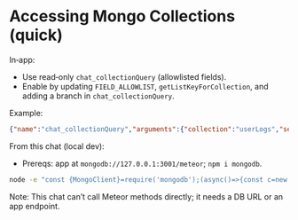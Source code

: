 # Accessing Mongo Collections (quick)

In‑app:

- Use read‑only `chat_collectionQuery` (allowlisted fields).
- Enable by updating `FIELD_ALLOWLIST`, `getListKeyForCollection`, and adding a branch in `chat_collectionQuery`.

Example:

```json
{"name":"chat_collectionQuery","arguments":{"collection":"userLogs","select":["content","createdAt"],"where":{"createdAt":{"gte":"2025-09-01T00:00:00.000Z"}},"limit":20}}
```

From this chat (local dev):

- Prereqs: app at `mongodb://127.0.0.1:3001/meteor`; `npm i mongodb`.

```bash
node -e "const {MongoClient}=require('mongodb');(async()=>{const c=new MongoClient('mongodb://127.0.0.1:3001/meteor');await c.connect();const d=await c.db('meteor').collection('userLogs').find({}).sort({createdAt:-1}).limit(5).toArray();console.log(JSON.stringify(d,null,2));await c.close();})();"
```

Note: This chat can’t call Meteor methods directly; it needs a DB URL or an app endpoint.
